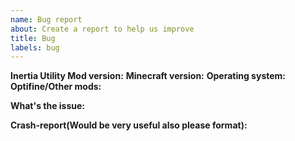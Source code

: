 ```yaml
---
name: Bug report
about: Create a report to help us improve
title: Bug
labels: bug
---
```


**Inertia Utility Mod version:** 
**Minecraft version:** 
**Operating system:** 
**Optifine/Other mods:** 

**What's the issue:** 

**Crash-report(Would be very useful also please format):**
